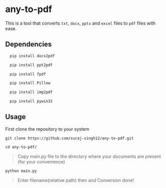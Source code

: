 # any-to-pdf
This is a tool that converts `txt`, `docx`, `pptx` and `excel` files to `pdf` files with ease.

## Dependencies

```bash
  pip install docx2pdf
```
```bash
  pip install ppt2pdf
```
```bash
  pip install fpdf
```
```bash
  pip install Pillow
```
```bash
  pip install img2pdf
```
```bash
  pip install pywin32
```


## Usage

First clone the repository to your system
```
git clone https://github.com/suraj-singh12/any-to-pdf.git
```
```
cd any-to-pdf/
```
>Copy main.py file to the directory where your documents are present (for your convenience)

```
python main.py
```
>Enter filename(relative path) then and Conversion done!
